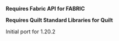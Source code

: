 **Requires Fabric API for FABRIC**

**Requires Quilt Standard Libraries for Quilt**

Initial port for 1.20.2
